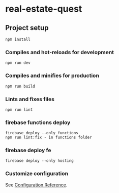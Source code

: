 # real-estate-quest

## Project setup
```
npm install
```

### Compiles and hot-reloads for development
```
npm run dev
```

### Compiles and minifies for production
```
npm run build
```

### Lints and fixes files
```
npm run lint
```

### firebase functions deploy
```
firebase deploy --only functions
npm run lint:fix - in functions folder
```

### firebase deploy fe
```
firebase deploy --only hosting
```

### Customize configuration
See [Configuration Reference](https://cli.vuejs.org/config/).
